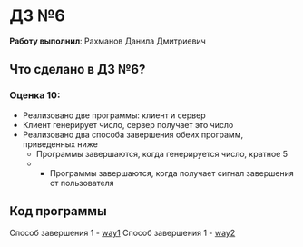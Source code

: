 # ДЗ №6

__Работу выполнил__: Рахманов Данила Дмитриевич

## Что сделано в ДЗ №6?

### Оценка 10:
- Реализовано две программы: клиент и сервер
- Клиент генерирует число, сервер получает это число
- Реализовано два способа завершения обеих программ, приведенных ниже
  - Программы завершаются, когда генерируется число, кратное 5
  - - Программы завершаются, когда получает сигнал завершения от пользователя

## Код программы
Способ завершения 1 - [way1](way1/)
Способ завершения 1 - [way2](way2/)

